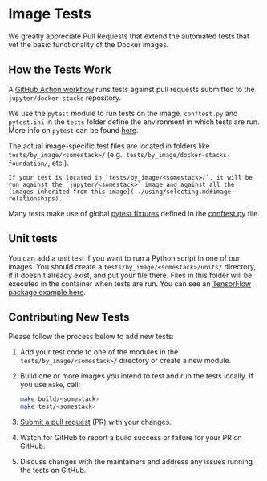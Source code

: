 # Image Tests

We greatly appreciate Pull Requests that extend the automated tests that vet the basic functionality of the Docker images.

## How the Tests Work

A [GitHub Action workflow](https://github.com/jupyter/docker-stacks/blob/main/.github/workflows/docker-build-test-upload.yml)
runs tests against pull requests submitted to the `jupyter/docker-stacks` repository.

We use the `pytest` module to run tests on the image.
`conftest.py` and `pytest.ini` in the `tests` folder define the environment in which tests are run.
More info on `pytest` can be found [here](https://docs.pytest.org/en/latest/contents.html).

The actual image-specific test files are located in folders like `tests/by_image/<somestack>/` (e.g., `tests/by_image/docker-stacks-foundation/`, etc.).

```{note}
If your test is located in `tests/by_image/<somestack>/`, it will be run against the `jupyter/<somestack>` image and against all the [images inherited from this image](../using/selecting.md#image-relationships).
```

Many tests make use of global [pytest fixtures](https://docs.pytest.org/en/latest/reference/fixtures.html)
defined in the [conftest.py](https://github.com/jupyter/docker-stacks/blob/main/tests/conftest.py) file.

## Unit tests

You can add a unit test if you want to run a Python script in one of our images.
You should create a `tests/by_image/<somestack>/units/` directory, if it doesn't already exist, and put your file there.
Files in this folder will be executed in the container when tests are run.
You can see an [TensorFlow package example here](https://github.com/jupyter/docker-stacks/blob/HEAD/tests/by_image/tensorflow-notebook/units/unit_tensorflow.py).

## Contributing New Tests

Please follow the process below to add new tests:

1. Add your test code to one of the modules in the `tests/by_image/<somestack>/` directory or create a new module.
2. Build one or more images you intend to test and run the tests locally.
   If you use `make`, call:

   ```bash
   make build/<somestack>
   make test/<somestack>
   ```

3. [Submit a pull request](https://github.com/PointCloudLibrary/pcl/wiki/A-step-by-step-guide-on-preparing-and-submitting-a-pull-request)
   (PR) with your changes.
4. Watch for GitHub to report a build success or failure for your PR on GitHub.
5. Discuss changes with the maintainers and address any issues running the tests on GitHub.
